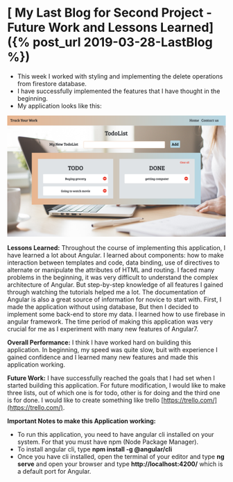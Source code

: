 # [ My Last Blog for Second Project - Future Work and Lessons Learned]({% post_url 2019-03-28-LastBlog %})

- This week I worked with styling and implementing the delete operations from firestore database.
- I have successfully implemented the features that I have thought in the beginning.
- My application looks like this:

![Image](/Images/image18.png)

**Lessons Learned:** Throughout the course of implementing this application, I have learned a lot about Angular. I learned about components: how to make interaction between templates and code, data binding, use of directives to alternate or manipulate the attributes of HTML and routing. I faced many problems in the beginning, it was very difficult to understand the complex architecture of Angular. But step-by-step knowledge of all features I gained through watching the tutorials helped me a lot. The documentation of Angular is also a great source of information for novice to start with. 
First, I made the application without using database, But then I decided to implement some back-end to store my data. I learned how to use firebase in angular framework. The time period of making this application was very crucial for me as I experiment with many new features of Angular7.

**Overall Performance:** I think I have worked hard on building this application. In beginning, my speed was quite slow, buit with experience I gained confidence and I learned many new features and made this application working.

**Future Work:**  I have successfully reached the goals that I had set when I started building this application. For future modification, I would like to make three lists, out of which one is for todo, other is for doing and the third one is for done. I would like to create something like trello [https://trello.com/](https://trello.com/).

**Important Notes to make this Application working:**
- To run this application, you need to have angular cli installed on your system. For that you must have npm (Node Package Manager).
- To install angular cli, type **npm install -g @angular/cli**
- Once you have cli installed, open the terminal of your editor and type **ng serve** and open your browser and type **http://localhost:4200/** which is a default port for Angular.
